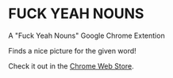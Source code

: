 FUCK YEAH NOUNS
===============

A "Fuck Yeah Nouns" Google Chrome Extention

Finds a nice picture for the given word!

Check it out in the [Chrome Web Store](https://chrome.google.com/webstore/detail/nngbakgnfjcedomjpedikfjjocgimopo).
